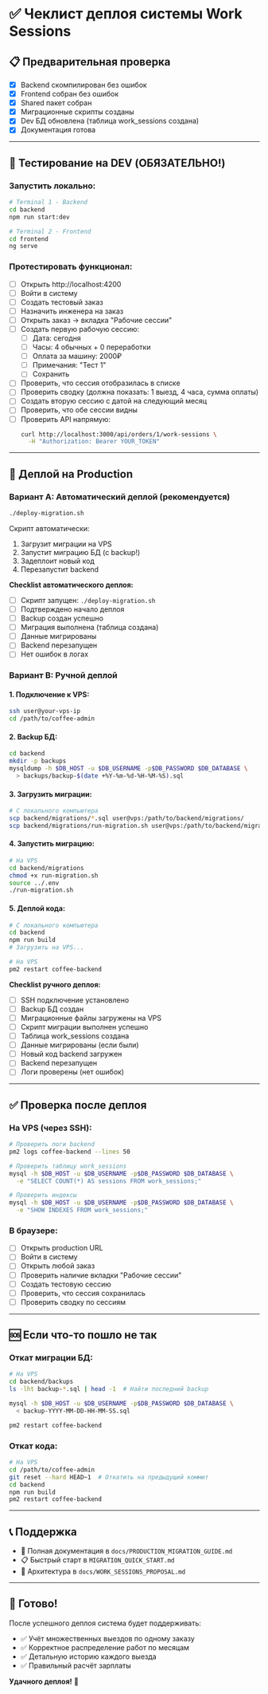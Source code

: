 # ✅ Чеклист деплоя системы Work Sessions

## 📋 Предварительная проверка

- [x] Backend скомпилирован без ошибок
- [x] Frontend собран без ошибок
- [x] Shared пакет собран
- [x] Миграционные скрипты созданы
- [x] Dev БД обновлена (таблица work_sessions создана)
- [x] Документация готова

---

## 🧪 Тестирование на DEV (ОБЯЗАТЕЛЬНО!)

### Запустить локально:

```bash
# Terminal 1 - Backend
cd backend
npm run start:dev

# Terminal 2 - Frontend  
cd frontend
ng serve
```

### Протестировать функционал:

- [ ] Открыть http://localhost:4200
- [ ] Войти в систему
- [ ] Создать тестовый заказ
- [ ] Назначить инженера на заказ
- [ ] Открыть заказ → вкладка "Рабочие сессии"
- [ ] Создать первую рабочую сессию:
  - [ ] Дата: сегодня
  - [ ] Часы: 4 обычных + 0 переработки
  - [ ] Оплата за машину: 2000₽
  - [ ] Примечания: "Тест 1"
  - [ ] Сохранить
- [ ] Проверить, что сессия отобразилась в списке
- [ ] Проверить сводку (должна показать: 1 выезд, 4 часа, сумма оплаты)
- [ ] Создать вторую сессию с датой на следующий месяц
- [ ] Проверить, что обе сессии видны
- [ ] Проверить API напрямую:
  ```bash
  curl http://localhost:3000/api/orders/1/work-sessions \
    -H "Authorization: Bearer YOUR_TOKEN"
  ```

---

## 🚀 Деплой на Production

### Вариант A: Автоматический деплой (рекомендуется)

```bash
./deploy-migration.sh
```

Скрипт автоматически:
1. Загрузит миграции на VPS
2. Запустит миграцию БД (с backup!)
3. Задеплоит новый код
4. Перезапустит backend

**Checklist автоматического деплоя:**
- [ ] Скрипт запущен: `./deploy-migration.sh`
- [ ] Подтверждено начало деплоя
- [ ] Backup создан успешно
- [ ] Миграция выполнена (таблица создана)
- [ ] Данные мигрированы
- [ ] Backend перезапущен
- [ ] Нет ошибок в логах

### Вариант B: Ручной деплой

#### 1. Подключение к VPS:
```bash
ssh user@your-vps-ip
cd /path/to/coffee-admin
```

#### 2. Backup БД:
```bash
cd backend
mkdir -p backups
mysqldump -h $DB_HOST -u $DB_USERNAME -p$DB_PASSWORD $DB_DATABASE \
  > backups/backup-$(date +%Y-%m-%d-%H-%M-%S).sql
```

#### 3. Загрузить миграции:
```bash
# С локального компьютера
scp backend/migrations/*.sql user@vps:/path/to/backend/migrations/
scp backend/migrations/run-migration.sh user@vps:/path/to/backend/migrations/
```

#### 4. Запустить миграцию:
```bash
# На VPS
cd backend/migrations
chmod +x run-migration.sh
source ../.env
./run-migration.sh
```

#### 5. Деплой кода:
```bash
# С локального компьютера
cd backend
npm run build
# Загрузить на VPS...

# На VPS
pm2 restart coffee-backend
```

**Checklist ручного деплоя:**
- [ ] SSH подключение установлено
- [ ] Backup БД создан
- [ ] Миграционные файлы загружены на VPS
- [ ] Скрипт миграции выполнен успешно
- [ ] Таблица work_sessions создана
- [ ] Данные мигрированы (если были)
- [ ] Новый код backend загружен
- [ ] Backend перезапущен
- [ ] Логи проверены (нет ошибок)

---

## ✅ Проверка после деплоя

### На VPS (через SSH):

```bash
# Проверить логи backend
pm2 logs coffee-backend --lines 50

# Проверить таблицу work_sessions
mysql -h $DB_HOST -u $DB_USERNAME -p$DB_PASSWORD $DB_DATABASE \
  -e "SELECT COUNT(*) AS sessions FROM work_sessions;"

# Проверить индексы
mysql -h $DB_HOST -u $DB_USERNAME -p$DB_PASSWORD $DB_DATABASE \
  -e "SHOW INDEXES FROM work_sessions;"
```

### В браузере:

- [ ] Открыть production URL
- [ ] Войти в систему
- [ ] Открыть любой заказ
- [ ] Проверить наличие вкладки "Рабочие сессии"
- [ ] Создать тестовую сессию
- [ ] Проверить, что сессия сохранилась
- [ ] Проверить сводку по сессиям

---

## 🆘 Если что-то пошло не так

### Откат миграции БД:

```bash
# На VPS
cd backend/backups
ls -lht backup-*.sql | head -1  # Найти последний backup

mysql -h $DB_HOST -u $DB_USERNAME -p$DB_PASSWORD $DB_DATABASE \
  < backup-YYYY-MM-DD-HH-MM-SS.sql

pm2 restart coffee-backend
```

### Откат кода:

```bash
# На VPS
cd /path/to/coffee-admin
git reset --hard HEAD~1  # Откатить на предыдущий коммит
cd backend
npm run build
pm2 restart coffee-backend
```

---

## 📞 Поддержка

- 📖 Полная документация в `docs/PRODUCTION_MIGRATION_GUIDE.md`
- 📋 Быстрый старт в `MIGRATION_QUICK_START.md`
- 🎯 Архитектура в `docs/WORK_SESSIONS_PROPOSAL.md`

---

## 🎊 Готово!

После успешного деплоя система будет поддерживать:
- ✅ Учёт множественных выездов по одному заказу
- ✅ Корректное распределение работ по месяцам
- ✅ Детальную историю каждого выезда
- ✅ Правильный расчёт зарплаты

**Удачного деплоя!** 🚀

